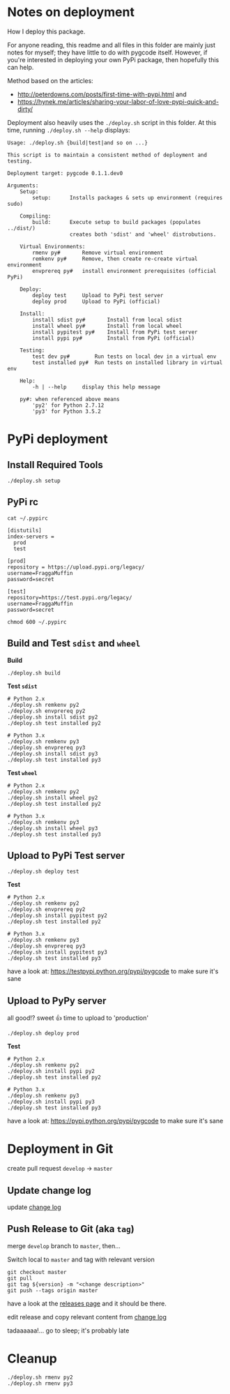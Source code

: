 # Notes on deployment

How I deploy this package.

For anyone reading, this readme and all files in this folder are mainly just
notes for myself; they have little to do with pygcode itself.
However, if you're interested in deploying your own PyPi package, then hopefully
this can help.

Method based on the articles:

* http://peterdowns.com/posts/first-time-with-pypi.html and
* https://hynek.me/articles/sharing-your-labor-of-love-pypi-quick-and-dirty/


Deployment also heavily uses the `./deploy.sh` script in this folder.
At this time, running `./deploy.sh --help` displays:

    Usage: ./deploy.sh {build|test|and so on ...}

    This script is to maintain a consistent method of deployment and testing.

    Deployment target: pygcode 0.1.1.dev0

    Arguments:
        Setup:
            setup:      Installs packages & sets up environment (requires sudo)

        Compiling:
            build:      Execute setup to build packages (populates ../dist/)
                        creates both 'sdist' and 'wheel' distrobutions.

        Virtual Environments:
            rmenv py#       Remove virtual environment
            remkenv py#     Remove, then create re-create virtual environment
            envprereq py#   install environment prerequisites (official PyPi)

        Deploy:
            deploy test     Upload to PyPi test server
            deploy prod     Upload to PyPi (official)

        Install:
            install sdist py#       Install from local sdist
            install wheel py#       Install from local wheel
            install pypitest py#    Install from PyPi test server
            install pypi py#        Install from PyPi (official)

        Testing:
            test dev py#        Run tests on local dev in a virtual env
            test installed py#  Run tests on installed library in virtual env

        Help:
            -h | --help     display this help message

        py#: when referenced above means
            'py2' for Python 2.7.12
            'py3' for Python 3.5.2

# PyPi deployment

## Install Required Tools

`./deploy.sh setup`

## PyPi rc

`cat ~/.pypirc`

    [distutils]
    index-servers =
      prod
      test

    [prod]
    repository = https://upload.pypi.org/legacy/
    username=FraggaMuffin
    password=secret

    [test]
    repository=https://test.pypi.org/legacy/
    username=FraggaMuffin
    password=secret

`chmod 600 ~/.pypirc`


## Build and Test `sdist` and `wheel`

**Build**

    ./deploy.sh build

**Test `sdist`**

    # Python 2.x
    ./deploy.sh remkenv py2
    ./deploy.sh envprereq py2
    ./deploy.sh install sdist py2
    ./deploy.sh test installed py2

    # Python 3.x
    ./deploy.sh remkenv py3
    ./deploy.sh envprereq py3
    ./deploy.sh install sdist py3
    ./deploy.sh test installed py3

**Test `wheel`**

    # Python 2.x
    ./deploy.sh remkenv py2
    ./deploy.sh install wheel py2
    ./deploy.sh test installed py2

    # Python 3.x
    ./deploy.sh remkenv py3
    ./deploy.sh install wheel py3
    ./deploy.sh test installed py3



## Upload to PyPi Test server


    ./deploy.sh deploy test


**Test**

    # Python 2.x
    ./deploy.sh remkenv py2
    ./deploy.sh envprereq py2
    ./deploy.sh install pypitest py2
    ./deploy.sh test installed py2

    # Python 3.x
    ./deploy.sh remkenv py3
    ./deploy.sh envprereq py3
    ./deploy.sh install pypitest py3
    ./deploy.sh test installed py3

have a look at:
https://testpypi.python.org/pypi/pygcode
to make sure it's sane


## Upload to PyPy server

all good!? sweet :+1: time to upload to 'production'

    ./deploy.sh deploy prod

**Test**

    # Python 2.x
    ./deploy.sh remkenv py2
    ./deploy.sh install pypi py2
    ./deploy.sh test installed py2

    # Python 3.x
    ./deploy.sh remkenv py3
    ./deploy.sh install pypi py3
    ./deploy.sh test installed py3

have a look at:
https://pypi.python.org/pypi/pygcode
to make sure it's sane


# Deployment in Git

create pull request `develop` -> `master`

## Update change log

update [change log](../dist/README.md)

## Push Release to Git (aka `tag`)

merge `develop` branch to `master`, then...

Switch local to `master` and tag with relevant version

    git checkout master
    git pull
    git tag ${version} -m "<change description>"
    git push --tags origin master

have a look at the
[releases page](https://github.com/fragmuffin/pygcode/releases)
and it should be there.

edit release and copy relevant content from [change log](../dist/README.md)

tadaaaaaa!... go to sleep; it's probably late

# Cleanup

    ./deploy.sh rmenv py2
    ./deploy.sh rmenv py3
